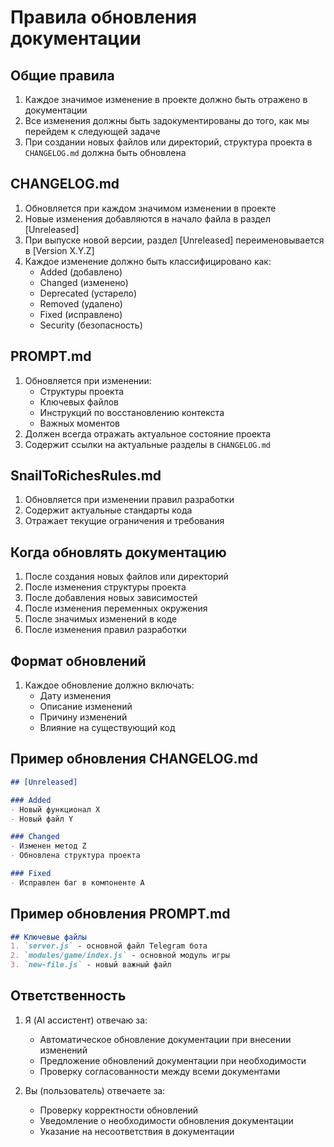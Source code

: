# Правила обновления документации

## Общие правила
1. Каждое значимое изменение в проекте должно быть отражено в документации
2. Все изменения должны быть задокументированы до того, как мы перейдем к следующей задаче
3. При создании новых файлов или директорий, структура проекта в `CHANGELOG.md` должна быть обновлена

## CHANGELOG.md
1. Обновляется при каждом значимом изменении в проекте
2. Новые изменения добавляются в начало файла в раздел [Unreleased]
3. При выпуске новой версии, раздел [Unreleased] переименовывается в [Version X.Y.Z]
4. Каждое изменение должно быть классифицировано как:
   - Added (добавлено)
   - Changed (изменено)
   - Deprecated (устарело)
   - Removed (удалено)
   - Fixed (исправлено)
   - Security (безопасность)

## PROMPT.md
1. Обновляется при изменении:
   - Структуры проекта
   - Ключевых файлов
   - Инструкций по восстановлению контекста
   - Важных моментов
2. Должен всегда отражать актуальное состояние проекта
3. Содержит ссылки на актуальные разделы в `CHANGELOG.md`

## SnailToRichesRules.md
1. Обновляется при изменении правил разработки
2. Содержит актуальные стандарты кода
3. Отражает текущие ограничения и требования

## Когда обновлять документацию
1. После создания новых файлов или директорий
2. После изменения структуры проекта
3. После добавления новых зависимостей
4. После изменения переменных окружения
5. После значимых изменений в коде
6. После изменения правил разработки

## Формат обновлений
1. Каждое обновление должно включать:
   - Дату изменения
   - Описание изменений
   - Причину изменений
   - Влияние на существующий код

## Пример обновления CHANGELOG.md
```markdown
## [Unreleased]

### Added
- Новый функционал X
- Новый файл Y

### Changed
- Изменен метод Z
- Обновлена структура проекта

### Fixed
- Исправлен баг в компоненте A
```

## Пример обновления PROMPT.md
```markdown
## Ключевые файлы
1. `server.js` - основной файл Telegram бота
2. `modules/game/index.js` - основной модуль игры
3. `new-file.js` - новый важный файл
```

## Ответственность
1. Я (AI ассистент) отвечаю за:
   - Автоматическое обновление документации при внесении изменений
   - Предложение обновлений документации при необходимости
   - Проверку согласованности между всеми документами

2. Вы (пользователь) отвечаете за:
   - Проверку корректности обновлений
   - Уведомление о необходимости обновления документации
   - Указание на несоответствия в документации 